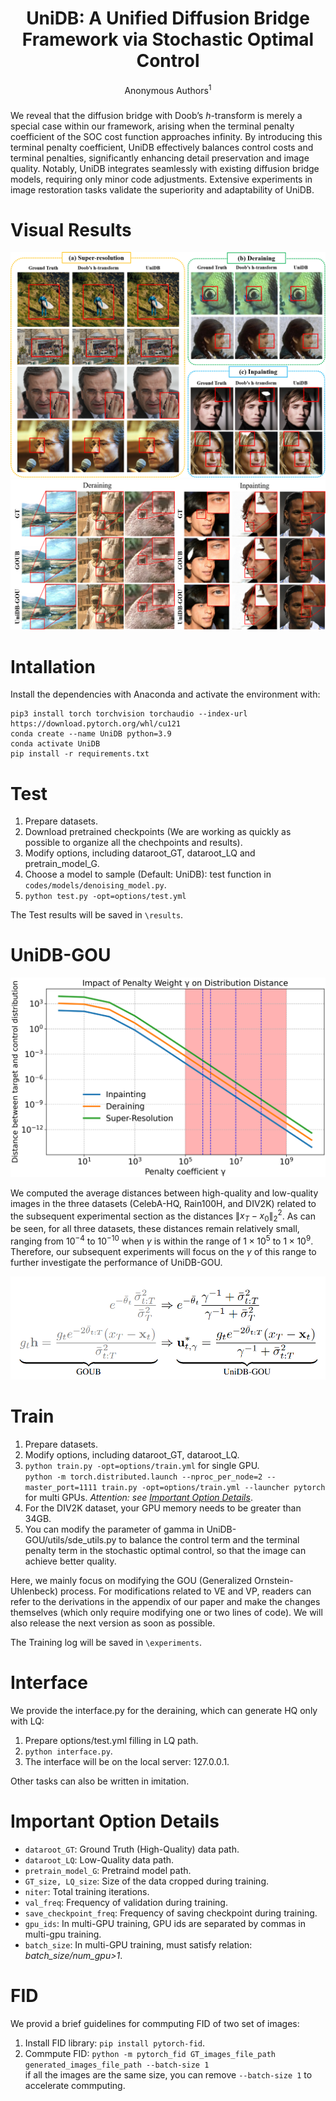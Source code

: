 <h1 align="center"> UniDB: A Unified Diffusion Bridge Framework via Stochastic Optimal Control </h1>

<div align="center">
  Anonymous Authors<sup>1</sup>





</div>
<h3 align="center"> </h3>



We reveal that the diffusion bridge with Doob’s $h$-transform is merely a special case within our framework, arising when the terminal penalty coefficient of the SOC cost function approaches infinity. By introducing this terminal penalty coefficient, UniDB effectively balances control costs and terminal penalties, significantly enhancing detail preservation and image quality. Notably, UniDB integrates seamlessly with existing diffusion bridge models, requiring only minor code adjustments. Extensive experiments in image restoration tasks validate the superiority and adaptability of UniDB. 

# Visual Results
<div align="center">
    <img src="figs/main.png" alt="Framework">
</div>

<div align="center">
    <img src="figs/combine.png" alt="Framework">
</div>



# Intallation
Install the dependencies with Anaconda and activate the environment with:

    pip3 install torch torchvision torchaudio --index-url https://download.pytorch.org/whl/cu121
    conda create --name UniDB python=3.9
    conda activate UniDB
    pip install -r requirements.txt

# Test
1. Prepare datasets.
2. Download pretrained checkpoints (We are working as quickly as possible to organize all the chechpoints and results).
3. Modify options, including dataroot_GT, dataroot_LQ and pretrain_model_G.
4. Choose a model to sample (Default: UniDB): test function in `codes/models/denoising_model.py`.
5. `python test.py -opt=options/test.yml`

The Test results will be saved in `\results`.


# UniDB-GOU
<div align="center">
    <img src="figs/r.png" alt="Framework">
</div>

We computed the average distances between high-quality and low-quality images in the three datasets (CelebA-HQ, Rain100H, and DIV2K) related to the subsequent experimental section as the distances $\| x_T - x_0 \|^2_2$. As can be seen, for all three datasets, these distances remain relatively small, ranging from $10^{-4}$ to $10^{-10}$ when $\gamma$ is within the range of $1\times10^5$ to $1\times10^9$. Therefore, our subsequent experiments will focus on the $\gamma$ of this range to further investigate the performance of UniDB-GOU. 


<div align="center">
    <img src="figs/UniDB-GOU.png" alt="Framework">
</div>

# Train
1. Prepare datasets.
2. Modify options, including dataroot_GT, dataroot_LQ.
3. `python train.py -opt=options/train.yml` for single GPU.<br> `python -m torch.distributed.launch --nproc_per_node=2 --master_port=1111 train.py -opt=options/train.yml --launcher pytorch` for multi GPUs. *Attention: see [Important Option Details](#important-option-details)*.
4. For the DIV2K dataset, your GPU memory needs to be greater than 34GB. 
5. You can modify the parameter of gamma in UniDB-GOU/utils/sde_utils.py to balance the control term and the terminal penalty term in the stochastic optimal control, so that the image can achieve better quality.





Here, we mainly focus on modifying the GOU (Generalized Ornstein-Uhlenbeck) process. For modifications related to VE and VP, readers can refer to the derivations in the appendix of our paper and make the changes themselves (which only require modifying one or two lines of code). We will also release the next version as soon as possible.

The Training log will be saved in `\experiments`.

# Interface
We provide the interface.py for the deraining, which can generate HQ only with LQ:
1. Prepare options/test.yml filling in LQ path.
2. `python interface.py`.
3. The interface will be on the local server: 127.0.0.1.

Other tasks can also be written in imitation.

# Important Option Details
* `dataroot_GT`: Ground Truth (High-Quality) data path.
* `dataroot_LQ`: Low-Quality data path.
* `pretrain_model_G`: Pretraind model path.
* `GT_size, LQ_size`: Size of the data cropped during training.
* `niter`: Total training iterations.
* `val_freq`: Frequency of validation during training.
* `save_checkpoint_freq`: Frequency of saving checkpoint during training.
* `gpu_ids`: In multi-GPU training, GPU ids are separated by commas in multi-gpu training.
* `batch_size`: In multi-GPU training, must satisfy relation: *batch_size/num_gpu>1*.

# FID
We provid a brief guidelines for commputing FID of two set of images:

1. Install FID library: `pip install pytorch-fid`.
2. Commpute FID: `python -m pytorch_fid GT_images_file_path generated_images_file_path --batch-size 1`<br>if all the images are the same size, you can remove `--batch-size 1` to accelerate commputing.
